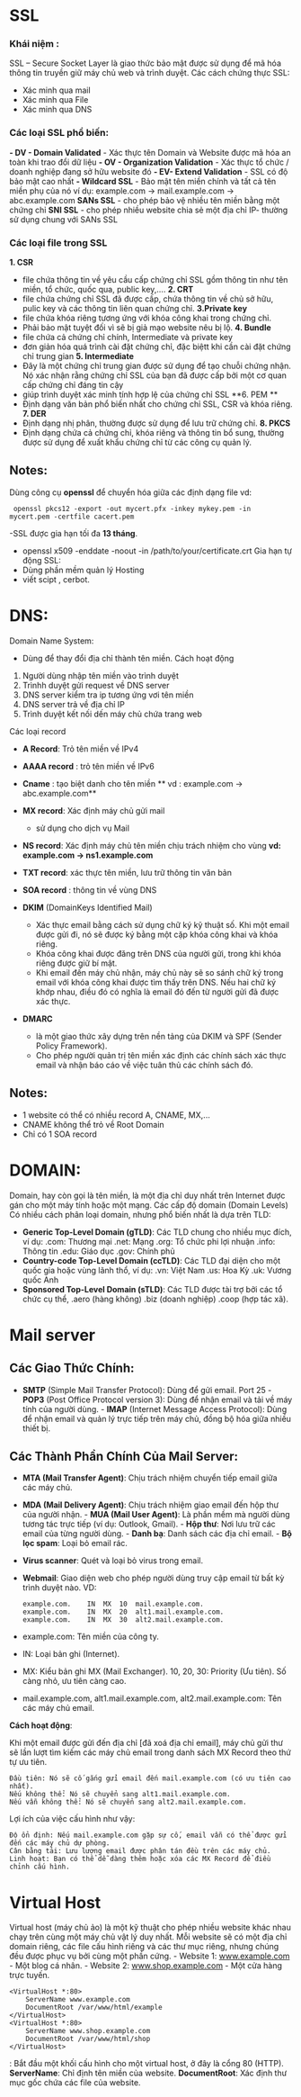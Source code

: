 							
#   SSL 
### Khái niệm : 
SSL – Secure Socket Layer là giao thức bảo mật được sử dụng để mã hóa thông tin truyền giữ máy chủ web và trình duyệt.
Các cách chứng thực SSL: 
- Xác minh qua mail
- Xác minh qua File
- Xác minh qua DNS

### Các loại SSL phổ biến:

**- DV - Domain Validated** - Xác thực tên Domain và Website được mã hóa an toàn khi trao đổi dữ liệu
**- OV - Organization Validation** - Xác thực tổ chức / doanh nghiệp đang sở hữu website đó
**- EV- Extend Validation** - SSL có độ bảo mật cao nhất
**- Wildcard SSL** - Bảo mật tên miền chính và tất cả tên miền phụ của nó
ví dụ: example.com → mail.example.com → abc.example.com
**SANs SSL** - cho phép bảo vệ nhiều tên miền bằng một chứng chỉ
**SNI SSL** - cho phép nhiều website chia sẻ một địa chỉ IP- thường sử dụng chung với SANs SSL

### Các loại file trong SSL
**1. CSR**
- file chứa thông tin về yêu cầu cấp chứng chỉ SSL gồm thông tin như tên miền, tổ chức, quốc qua, public key,….
**2. CRT**
- file chứa chứng chỉ SSL đã được cấp, chứa thông tin về chủ sở hữu, pulic key và các thông tin liên quan chứng chỉ.
**3.Private key**
-  file chứa khóa riêng tương ứng với khóa công khai trong chứng chỉ.
- Phải bảo mật tuyệt đối vì sẽ bị giả mạo website nêu bị lộ.
**4. Bundle**
- file chứa cả chứng chỉ chính, Intermediate và private key
- đơn giản hóa quá trình cài đặt chứng chỉ, đặc biệtt khi cần cài đặt chứng chỉ trung gian
**5. Intermediate**
- Đây là một chứng chỉ trung gian được sử dụng để tạo chuỗi chứng nhận. Nó xác nhận rằng chứng chỉ SSL của bạn đã được cấp bởi một cơ quan cấp chứng chỉ đáng tin cậy
-  giúp trình duyệt xác minh tính hợp lệ của chứng chỉ SSL
**6. PEM **
- Định dạng văn bản phổ biến nhất cho chứng chỉ SSL, CSR và khóa riêng.
**7. DER** 
- Định dạng nhị phân, thường được sử dụng để lưu trữ chứng chỉ.
**8. PKCS**
- Định dạng chứa cả chứng chỉ, khóa riêng và thông tin bổ sung, thường được sử dụng để xuất khẩu chứng chỉ từ các công cụ quản lý.


## Notes:
Dùng công cụ **openssl**  để chuyển hóa giữa các định dạng file 
vd: 

     openssl pkcs12 -export -out mycert.pfx -inkey mykey.pem -in mycert.pem -certfile cacert.pem
-SSL được gia hạn tối đa **13 tháng**.
- openssl x509 -enddate -noout -in /path/to/your/certificate.crt
 Gia hạn tự động SSL:
- Dùng phần mềm quản lý Hosting
- viết scipt , cerbot.
# DNS:
 Domain Name System:
   - Dùng để thay đổi địa chỉ thành tên miền.
 Cách hoạt động
1. Người dùng nhập tên miền vào trình duyệt
2. Trìnhh duyệt gửi request về DNS server
3. DNS server kiểm tra ip tương ứng vơi tên miền
4. DNS server trả về địa chỉ IP
5. Trình duyệt kết nối dến máy chủ chứa trang web

Các loại record
- **A Record**: Trỏ tên miền về IPv4
- **AAAA record** : trỏ tên miền về IPv6
- **Cname** : tạo biệt danh cho tên miền
 ** vd :    example.com   →   abc.example.com**
- **MX record**: Xác định máy chủ gửi mail
  + sử dụng cho dịch vụ Mail
- **NS record**: Xác định máy chủ tên miền  chịu trách nhiệm cho vùng
**vd: example.com → ns1.example.com**
- **TXT record**: xác thực tên miền, lưu trữ thông tin văn bản
- **SOA record** : thông tin về vùng DNS

- **DKIM** (DomainKeys Identified Mail) 
  - Xác thực email bằng cách sử dụng chữ ký kỹ thuật số. Khi một email được gửi đi, nó sẽ được ký bằng một cặp khóa công khai và khóa riêng.
  - Khóa công khai được đăng trên DNS của người gửi, trong khi khóa riêng được giữ bí mật.
  - Khi email đến máy chủ nhận, máy chủ này sẽ so sánh chữ ký trong email với khóa công khai được tìm thấy trên DNS. Nếu hai chữ ký khớp nhau, điều đó có nghĩa là email đó đến từ người gửi đã được xác thực.

- **DMARC** 
  - là một giao thức xây dựng trên nền tảng của DKIM và SPF (Sender Policy Framework).
  - Cho phép người quản trị tên miền xác định các chính sách xác thực email và nhận báo cáo về việc tuân thủ các chính sách đó.
## Notes:
 - 1 website có thể có nhiều record A, CNAME, MX,...
 - CNAME không thể trỏ về Root Domain
 - Chỉ có 1 SOA record





# DOMAIN:

Domain, hay còn gọi là tên miền, là một địa chỉ duy nhất trên Internet được gán cho một máy tính hoặc một mạng. 
Các cấp độ domain (Domain Levels)
Có nhiều cách phân loại domain, nhưng phổ biến nhất là dựa trên TLD:

+ **Generic Top-Level Domain (gTLD)**: Các TLD chung cho nhiều mục đích, ví dụ:
         .com: Thương mại
         .net: Mạng
         .org: Tổ chức phi lợi nhuận
         .info: Thông tin
         .edu: Giáo dục
         .gov: Chính phủ
+ **Country-code Top-Level Domain (ccTLD)**: Các TLD đại diện cho một quốc gia hoặc vùng lãnh thổ, ví dụ:
        .vn: Việt Nam
        .us: Hoa Kỳ
        .uk: Vương quốc Anh
+ **Sponsored Top-Level Domain (sTLD)**: Các TLD được tài trợ bởi các tổ chức cụ thể, 
         .aero (hàng không) 
         .biz (doanh nghiệp) 
         .coop (hợp tác xã).




	
# Mail server
## Các Giao Thức Chính:
   - **SMTP** (Simple Mail Transfer Protocol): Dùng để gửi email. Port 25
    - **POP3** (Post Office Protocol version 3): Dùng để nhận email và tải về máy tính của người dùng.
    - **IMAP** (Internet Message Access Protocol): Dùng để nhận email và quản lý trực tiếp trên máy chủ, đồng bộ hóa giữa nhiều thiết bị.
## Các Thành Phần Chính Của Mail Server:
   - **MTA (Mail Transfer Agent)**: Chịu trách nhiệm chuyển tiếp email giữa các máy chủ.
   - **MDA (Mail Delivery Agent)**: Chịu trách nhiệm giao email đến hộp thư của người nhận.
    - **MUA (Mail User Agent)**: Là phần mềm mà người dùng tương tác trực tiếp (ví dụ: Outlook, Gmail).
    - **Hộp thư**: Nơi lưu trữ các email của từng người dùng.
    - **Danh bạ**: Danh sách các địa chỉ email.
    - **Bộ lọc spam**: Loại bỏ email rác.
  - **Virus scanner**: Quét và loại bỏ virus trong email.
  - **Webmail**: Giao diện web cho phép người dùng truy cập email từ bất kỳ trình duyệt nào.
VD:

        example.com.	IN	MX	10	mail.example.com.
        example.com.	IN	MX	20	alt1.mail.example.com.
        example.com.	IN	MX	30	alt2.mail.example.com.
- example.com: Tên miền của công ty.
- IN: Loại bản ghi (Internet).
- MX: Kiểu bản ghi MX (Mail Exchanger).
    10, 20, 30: Priority (Ưu tiên). Số càng nhỏ, ưu tiên càng cao.
- mail.example.com, alt1.mail.example.com, alt2.mail.example.com: Tên các máy chủ email.

**Cách hoạt động**:

Khi một email được gửi đến địa chỉ [đã xoá địa chỉ email], máy chủ gửi thư sẽ lần lượt tìm kiếm các máy chủ email trong danh sách MX Record theo thứ tự ưu tiên.

    Đầu tiên: Nó sẽ cố gắng gửi email đến mail.example.com (có ưu tiên cao nhất).
    Nếu không thể: Nó sẽ chuyển sang alt1.mail.example.com.
    Nếu vẫn không thể: Nó sẽ chuyển sang alt2.mail.example.com.

Lợi ích của việc cấu hình như vậy:

    Độ ổn định: Nếu mail.example.com gặp sự cố, email vẫn có thể được gửi đến các máy chủ dự phòng.
    Cân bằng tải: Lưu lượng email được phân tán đều trên các máy chủ.
    Linh hoạt: Bạn có thể dễ dàng thêm hoặc xóa các MX Record để điều chỉnh cấu hình.

# Virtual Host
Virtual host (máy chủ ảo) là một kỹ thuật cho phép nhiều website khác nhau chạy trên cùng một máy chủ vật lý duy nhất. Mỗi website sẽ có một địa chỉ domain riêng, các file cấu hình riêng và các thư mục riêng, nhưng chúng đều được phục vụ bởi cùng một phần cứng.
    - Website 1: www.example.com - Một blog cá nhân.
    - Website 2: www.shop.example.com - Một cửa hàng trực tuyến.



    <VirtualHost *:80>
        ServerName www.example.com
        DocumentRoot /var/www/html/example
    </VirtualHost>
    <VirtualHost *:80>
        ServerName www.shop.example.com
        DocumentRoot /var/www/html/shop
    </VirtualHost>
    
**<VirtualHost :80>**: Bắt đầu một khối cấu hình cho một virtual host, ở đây là cổng 80 (HTTP).
**ServerName**: Chỉ định tên miền của website.
**DocumentRoot**: Xác định thư mục gốc chứa các file của website.

